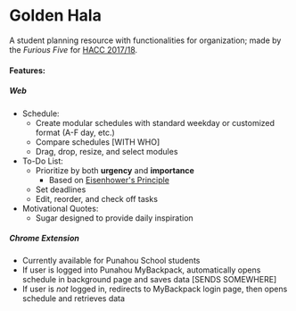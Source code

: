 # Golden Hala
A student planning resource with functionalities for organization; made by the _Furious Five_ for [HACC 2017/18](http://hacc.hawaii.gov/).
#### Features:
##### Web
* Schedule:
    * Create modular schedules with standard weekday or customized format (A-F day, etc.)
    * Compare schedules [WITH WHO]
    * Drag, drop, resize, and select modules
* To-Do List:
    * Prioritize by both **urgency** and **importance** 
        * Based on [Eisenhower's Principle](http://www.eisenhower.me/eisenhower-matrix/)
    * Set deadlines
    * Edit, reorder, and check off tasks
* Motivational Quotes:
    * Sugar designed to provide daily inspiration
##### Chrome Extension
* Currently available for Punahou School students
* If user is logged into Punahou MyBackpack, automatically opens schedule in background page and saves data [SENDS SOMEWHERE]
* If user is _not_ logged in, redirects to MyBackpack login page, then opens schedule and retrieves data
